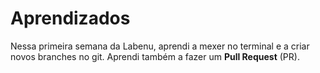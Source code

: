 # Aprendizados

Nessa primeira semana da Labenu, aprendi a mexer no terminal e a criar novos branches no git. Aprendi também a fazer um **Pull Request** (PR).
